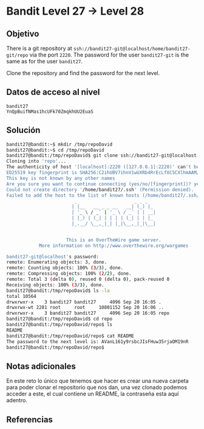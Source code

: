 # Bandit Level 27 → Level 28

## Objetivo
There is a git repository at `ssh://bandit27-git@localhost/home/bandit27-git/repo` via the port `2220`. The password for the user `bandit27-git` is the same as for the user `bandit27`.

Clone the repository and find the password for the next level.
## Datos de acceso al nivel
```
bandit27
YnQpBuifNMas1hcUFk70ZmqkhUU2EuaS

```
## Solución
```bash
bandit27@bandit:~$ mkdir /tmp/repoDavid
bandit27@bandit:~$ cd /tmp/repoDavid
bandit27@bandit:/tmp/repoDavid$ git clone ssh://bandit27-git@localhost:2220/home/bandit27-git/repo
Cloning into 'repo'...
The authenticity of host '[localhost]:2220 ([127.0.0.1]:2220)' can't be established.
ED25519 key fingerprint is SHA256:C2ihUBV7ihnV1wUXRb4RrEcLfXC5CXlhmAAM/urerLY.
This key is not known by any other names
Are you sure you want to continue connecting (yes/no/[fingerprint])? yes
Could not create directory '/home/bandit27/.ssh' (Permission denied).
Failed to add the host to the list of known hosts (/home/bandit27/.ssh/known_hosts).
                         _                     _ _ _
                        | |__   __ _ _ __   __| (_) |_
                        | '_ \ / _` | '_ \ / _` | | __|
                        | |_) | (_| | | | | (_| | | |_
                        |_.__/ \__,_|_| |_|\__,_|_|\__|


                      This is an OverTheWire game server.
            More information on http://www.overthewire.org/wargames

bandit27-git@localhost's password:
remote: Enumerating objects: 3, done.
remote: Counting objects: 100% (3/3), done.
remote: Compressing objects: 100% (2/2), done.
remote: Total 3 (delta 0), reused 0 (delta 0), pack-reused 0
Receiving objects: 100% (3/3), done.
bandit27@bandit:/tmp/repoDavid$ ls -la
total 10564
drwxrwxr-x    3 bandit27 bandit27     4096 Sep 20 16:05 .
drwxrwx-wt 2281 root     root     10801152 Sep 20 16:06 ..
drwxrwxr-x    3 bandit27 bandit27     4096 Sep 20 16:05 repo
bandit27@bandit:/tmp/repoDavid$ cd repo
bandit27@bandit:/tmp/repoDavid/repo$ ls
README
bandit27@bandit:/tmp/repoDavid/repo$ cat README
The password to the next level is: AVanL161y9rsbcJIsFHuw35rjaOM19nR
bandit27@bandit:/tmp/repoDavid/repo$
```
## Notas adicionales
En este reto lo único que tenemos que hacer es crear una nueva carpeta para poder clonar el repositorio que nos dan, una vez clonado podemos acceder a este, el cual contiene un README, la contraseña esta aquí adentro.
## Referencias
